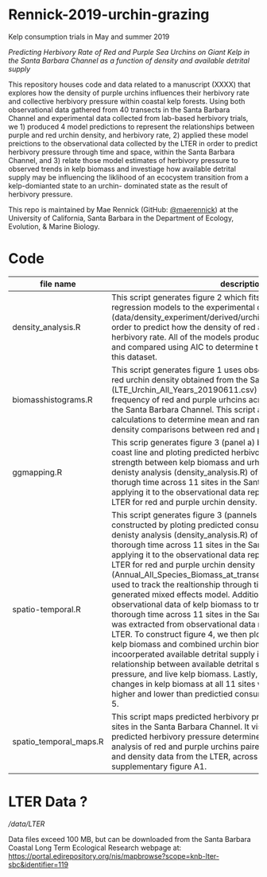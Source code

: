 # Rennick-2019-urchin-grazing
Kelp consumption trials in May and summer 2019

*Predicting Herbivory Rate of Red and Purple Sea Urchins on Giant Kelp in the Santa Barbara Channel as a function of density and available detrital supply*

This repository houses code and data related to a manuscript (XXXX) that explores how the density  of purple urchins influences their herbivory rate and collective herbivory pressure within coastal kelp forests. Using both observational data gathered from 40 transects in the Santa Barbara Channel and experimental data collected from lab-based herbivory trials, we 1) produced 4 model predictions to represent the relationships between purple and red urchin density, and herbivory rate, 2) applied these model preictions to the observational data collected by the LTER in order to predict herbivory pressure through time and space, within the Santa Barbara Channel, and 3) relate those model estimates of herbivory pressure to observed trends in kelp biomass and investiage how available detrital supply may be influencing the liklihood of an ecocystem transition from a kelp-domianted state to an urchin- dominated state as the result of herbivory pressure.

This repo is maintained by Mae Rennick (GitHub: [@maerennick](https://github.com/maerennick)) at the University of California, Santa Barbara in the Department of Ecology, Evolution, & Marine Biology.

# Code

file name | description 
---|-----------
density_analysis.R | This script generates figure 2 which fits sigmoidal and linear regression models to the experimental denisty data (data/density_experiment/derived/urchin_density_data_cleaned.csv)in order to predict how the density of red and purple urchins will affect herbivory rate. All of the models produced in this script were tested and compared using AIC to determine the most appropriate model for this dataset. 
biomasshistograms.R | This script generates figure 1 uses observational data of purple and red urchin density obtained from the Santa Barbara LTER (LTE_Urchin_All_Years_20190611.csv) in order to determine the frequency of red and purple urhcins across 11 coastal sites within the Santa Barbara Channel. This script additionally includes calculations to determine mean and range of urchin density, and density comparisons between red and purple urchins. 
ggmapping.R | This scrip generates figure 3 (panel a) by mapping the California coast line and ploting predicted herbivory pressure (interaction strength between kelp biomass and urhcin biomass) derived from the denisty analysis (density_analysis.R) of red and purple urchins thorugh time across 11 sites in the Santa Barbara Channel by applying it to the observational data reported by the Santa Barbara LTER for red and purple urchin density.
spatio-temporal.R | This script generates figure 3 (pannels b and c) 4 and 5. Figure 3 was constructed by ploting predicted consumption derived from the denisty analysis (density_analysis.R) of red and purple urchins thorough time across 11 sites in the Santa Barbara Channel by applying it to the observational data reported by the Santa Barbara LTER for red and purple urchin density (Annual_All_Species_Biomass_at_transect.csv). This data was then used to track the realtionship through time and space through a generated mixed effects model. Additionally this script utilizes observational data of kelp biomass to track living kelp biomass thorough time across 11 sites in the Santa Barbara Channel which was extracted from observational data reported by the Santa Barbara LTER. To construct figure 4, we then plotted the LTER estimates of kelp biomass and combined urchin biomass at each site, and then incoorperated  available detrital supply in panel b to track the relationship between available detrital supply, predicted herbivory pressure, and live kelp biomass. Lastly, we used this data to compare changes in kelp biomass at all 11 sites when detrital supply was higher and lower than predictied consumption rate to generate figure 5. 
spatio_temporal_maps.R | This script maps predicted herbivory pressure across nine coastal sites in the Santa Barbara Channel. It visually represents strength of predicted herbivory pressure determined by the size and density analysis of red and purple urchins paired with the observational size and density data from the LTER, across time and space to generate supplementary figure A1.


# LTER Data ?
*/data/LTER*

Data files exceed 100 MB, but can be downloaded from the Santa Barbara Coastal Long Term Ecological Research webpage at: https://portal.edirepository.org/nis/mapbrowse?scope=knb-lter-sbc&identifier=119



 
